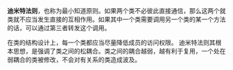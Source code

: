 **迪米特法则**，也称为最小知道原则。如果两个类不必彼此直接通信，那么这两个就类就不应当发生直接的互相作用。如果其中一个类需要调用另一个类的某一个方法的话，可以通过第三者转发这个调用。

在类的结构设计上，每一个类都应当尽量降低成员的访问权限。
迪米特法则其根本思想，是强调了类之间的松耦合。类之间的耦合越弱，越有利于复用，一个处在弱耦合的类被修改，不会对有关系的类造成波及。

